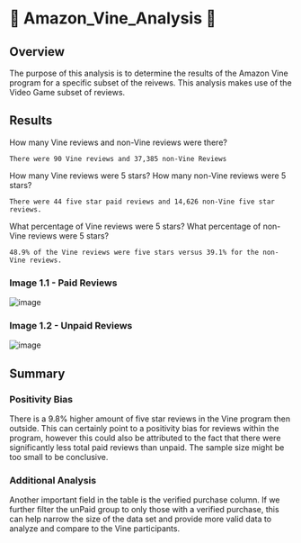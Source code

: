 # 🌿 Amazon_Vine_Analysis 🌿

## Overview
The purpose of this analysis is to determine the results of the Amazon Vine program for a specific subset of the reivews. This analysis makes use of the Video Game subset of reviews.

## Results
How many Vine reviews and non-Vine reviews were there?

    There were 90 Vine reviews and 37,385 non-Vine Reviews

How many Vine reviews were 5 stars? How many non-Vine reviews were 5 stars?

    There were 44 five star paid reviews and 14,626 non-Vine five star reviews.

What percentage of Vine reviews were 5 stars? What percentage of non-Vine reviews were 5 stars?

    48.9% of the Vine reviews were five stars versus 39.1% for the non-Vine reviews.

### Image 1.1 - Paid Reviews

![image](https://user-images.githubusercontent.com/107961905/196832432-3cce522a-cb9c-4622-ba7a-de7405cbdeaa.png)

### Image 1.2 - Unpaid Reviews

![image](https://user-images.githubusercontent.com/107961905/196832446-7bb82c83-9525-4460-94fd-7f6d400f0e57.png)


## Summary
### Positivity Bias
There is a 9.8% higher amount of five star reviews in the Vine program then outside. This can certainly point to a positivity bias for reviews within the program, however this could also be attributed to the fact that there were significantly less total paid reviews than unpaid. The sample size might be too small to be conclusive. 
### Additional Analysis
Another important field in the table is the verified purchase column. If we further filter the unPaid group to only those with a verified purchase, this can help narrow the size of the data set and provide more valid data to analyze and compare to the Vine participants.